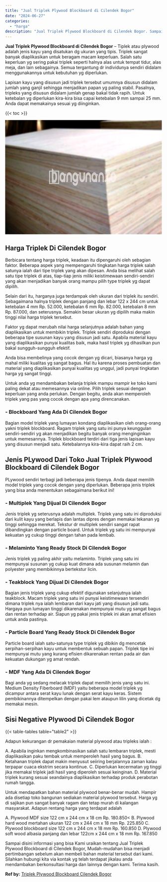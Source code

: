 ```yaml
---
title: "Jual Triplek Plywood Blockboard di Cilendek Bogor"
date: "2024-06-27"
categories: 
  - "harga"
description: "Jual Triplek Plywood Blockboard di Cilendek Bogor. Sampai disini informasi yang bisa Kami uraikan tentang Jual Triplek Plywood Blockboard di Cilendek Bogor,..."
---
```


**Jual Triplek Plywood Blockboard di Cilendek Bogor** – Tiplek atau plywood adalah jenis kayu yang disatukan dg ukuran yang tipis. Triplek sangat banyak diaplikasikan untuk beragam macam keperluan. Salah satu keperluan yg sering pakai triplek seperti halnya alas untuk tempat tidur, alas meja, dan lain sebagainya. Semua tergantung dr individunya sendiri didalam menggunakannya untuk kebutuhan yg diperlukan.

Lapisan kayu yang disusun jadi triplek tersebut umumnya disusun didalam jumlah yang ganjil sehingga menjadikan papan yg paling stabil. Pasalnya, tripleks yang disusun didalam jumlah genap bakal tidak rapih. Untuk ketebalan yg diperlukan kira-kira bisa capai ketebalan 9 mm sampai 25 mm. Anda dapat memakainya sesuai yg diinginkan.

{{< toc >}}

![Jual Triplek Plywood Blockboard di Cilendek Bogor](/images/jual-triplek-murah-35.png)

## Harga Triplek Di Cilendek Bogor

Berbicara tentang harga triplek, keadaan itu dipengaruhi oleh sebagian faktor. Beberapa aspek yang mempengaruhi tingkatan harga triplek salah satunya ialah dari tipe triplek yang akan dipesan. Anda bisa melihat salah satu tipe triplek di atas, tiap-tiap jenis miliki keistimewaan sendiri-sendiri yang akan menjadikan banyak orang mampu pilih type triplek yg dapat dipilih.

Selain dari itu, harganya juga terdampak oleh ukuran dari triplek itu sendiri. Sebagaimana halnya triplek dengan panjang dan lebar 122 x 244 cm untuk ketebalan 4 mm Rp. 52.000, ketebalan 6 mm Rp. 82.000, ketebalan 8 mm Rp. 87.000, dan seterusnya. Semakin besar ukuran yg dipilih maka makin tinggi nilai harga triplek tersebut.

Faktor yg dapat merubah nilai harga selanjutnya adalah bahan yang diaplikasikan untuk membikin triplek. Triplek sendiri diproduksi dengan beberapa tipe susunan kayu yang disusun jadi satu. Apabila material kayu yang diaplikasikan punyai kualitas baik, maka hasil triplek yg dihasilkan pun bakal sungguh-sungguh efektif.

Anda bisa membelinya yang cocok dengan yg dicari, biasanya harga yg mahal miliki kualitas yg sangat bagus. Hal itu karena proses pembuatan dan material yang diaplikasikan punyai kualitas yg unggul, jadi punyai tingkatan harga yg sangat tinggi.

Untuk anda yg mendambakan belanja triplek mampu mampir ke toko kami paling dekat atau memesannya via online. Pilih triplek sesuai dengan keperluan yang anda perlukan. Dengan begitu, anda akan memperoleh triplek yang pas yang cocok dengan apa yang direncanakan.

### \- Blockboard Yang Ada Di Cilendek Bogor

Bagian model triplek yang lumayan kondang diaplikasikan oleh orang-orang yakni triplek blockboard. Ragam triplek yang satu ini punya keunggulan sendiri-sendiri yg akan menjadikan begitu banyak orang menginginkan untuk memesannya. Triplek blockboard terdiri dari tiga jenis lapisan kayu yang disusun menjadi satu. Ketebalannya kira-kira dapat raih 2 cm.

## Jenis PLywood Dari Toko Jual Triplek Plywood Blockboard di Cilendek Bogor

PLywood sendiri terbagi jadi beberapa jenis tipenya. Anda dapat memilih model triplek yang cocok dengan yang diperlukan. Beberapa jenis triplek yang bisa anda menentukan sebagaimana berikut ini!

### \- Multiplek Yang Dijual Di Cilendek Bogor

Jenis triplek yg seterusnya adalah multiplek. Triplek yang satu ini diproduksi dari kulit kayu yang berlapis dan lantas dipres dengan memakai tekanan yg tinggi sehingga merekat. Tekstur dr multiplek sendiri sangat rapat dibandingkan dengan particle board. Untuk triplek yg satu ini mempunyai kekuatan yg cukup tinggi dengan tahan pada lembab.

### \- Melaminto Yang Ready Stock Di Cilendek Bogor

Jenis triplek yg paling akhir yaitu melaminto. Triplek yang satu ini mempunyai susunan yg cukup kuat dimana ada susunan melamin dan polyester yang membikinnya bertekstur licin.

### \- Teakblock Yang Dijual Di Cilendek Bogor

Bagian jenis triplek yang cukup efektif digunakan selanjutnya ialah teakblock. Macam triplek yang satu ini punyai keistimewaan tersendiri dimana triplek nya ialah lembaran dari kayu jati yang disusun jadi satu. Hargaya pun lumayan tinggi dikarenakan mempunyai mutu yg sangat bagus dan rentan terhadap air. Siapun yg pakai jenis triplek ini akan amat efisien untuk anda pastinya.

### \- Particle Board Yang Ready Stock Di Cilendek Bogor

Particle board ialah satu-satunya type triplek yg dibikin dg mencetak serpihan-serpihan kayu untuk membentuk sebuah papan. Triplek tipe ini mempunyai mutu yang kurang efisien dikarenakan rentan pada air dan kekuatan dukungan yg amat rendah.

### \- MDF Yang Ada Di Cilendek Bogor

Bagi anda yg sedang melacak triplek dapat memilih jenis yang satu ini. Medium Density Fiberboard (MDF) yaitu beberapa model triplek yg dicampur antara serat kayu lunak dengan serat kayu keras. Sistem pembikinannya ditempelkan dengan pakai lem ataupun lilin yang dicetak dg memakai mesin.

## Sisi Negative Plywood Di Cilendek Bogor

{{< table-tables table="table2" >}}

Adapun kekurangan dr pemakaian material plywood atau tripleks ialah :

A. Apabila inginkan mengkombinasikan salah satu lembaran triplek, mesti diaplikasikan paku tembak untuk memperoleh hasil yang bagus. B. Ketahanan triplek dapat makin menyusut seiiring berjalannya zaman kalau terpapar cuaca ekstrim secara kontinue. C. Diperlukan kecermatan yg tinggi jika memakai triplek jadi hasil yang diperoleh sesuai keinginan. D. Material triplek kurang sesuai seandainya diaplikasikan terhadap produk perabotan rumah tangga.

Untuk mendapatkan bahan material plywood benar-benar mudah. Hampir ada disetiap toko bangunan sediakan material plywood tersebut. Harga yg di sajikan pun sangat banyak ragam dan tetap murah di kalangan masyarakat. Adapun rentang harga yang terdapat adalah

A. Plywood MDF size 122 cm x 244 cm x 18 cm Rp. 180.850< B. Plywood hard wood mertahan ukuran 122 cm x 244 cm x 18 mm Rp. 225.850 C. Plywood blockboard size 122 cm x 244 cm x 18 mm Rp. 160.850 D. Plywood soft wood albasia panjang dan lebar 122cm x 244 cm x 18 mm Rp. 167.850

Sampai disini informasi yang bisa Kami uraikan tentang Jual Triplek Plywood Blockboard di Cilendek Bogor, Mudah-mudahan bisa menjadi pertimbangan sebelum akan membeli bahan material tersebut dari kami. Silahkan hubungi kita via kontak yg telah terdapat jikalau anda mendambakan berkonsultasi harga dan lainnya dengan kami. Terima kasih.

**Ref by:** [Triplek Plywood Blockboard Cilendek Bogor](https://id.wikipedia.org/wiki/Triplek)
